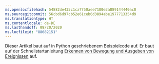 ```yaml
---
ms.openlocfilehash: 54882de435c1ca7750aee7180e3a889144440ac8
ms.sourcegitcommit: 56cbd6d97cb52e61ceb6d3894abe1977713354d9
ms.translationtype: HT
ms.contentlocale: de-DE
ms.lasthandoff: 08/20/2020
ms.locfileid: "88682151"
---
```

Dieser Artikel baut auf in Python geschriebenem Beispielcode auf. Er baut auf der Schnellstartanleitung [Erkennen von Bewegung und Ausgeben von Ereignissen](../../../detect-motion-emit-events-quickstart.md) auf.
